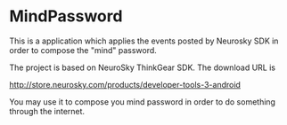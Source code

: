 MindPassword
============

This is a application which applies the events posted by Neurosky SDK in order to compose the "mind" password.

The project is based on NeuroSky ThinkGear SDK. The download URL is

http://store.neurosky.com/products/developer-tools-3-android

You may use it to compose you mind password in order to do something through the internet.
